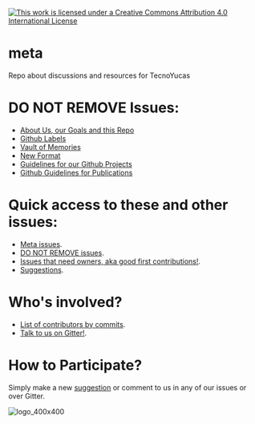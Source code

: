 [![This work is licensed under a Creative Commons Attribution 4.0 International License](https://i.creativecommons.org/l/by/4.0/80x15.png)](http://creativecommons.org/licenses/by/4.0/)

# meta
Repo about discussions and resources for TecnoYucas

# DO NOT REMOVE Issues:
- [About Us, our Goals and this Repo](https://github.com/tecnoyucas/meta/issues/1)
- [Github Labels](https://github.com/tecnoyucas/meta/issues/2)
- [Vault of Memories](https://github.com/tecnoyucas/meta/issues/3)
- [New Format](https://github.com/tecnoyucas/meta/issues/4)
- [Guidelines for our Github Projects](https://github.com/tecnoyucas/meta/issues/10)
- [Github Guidelines for Publications](https://github.com/tecnoyucas/meta/issues/17)

# Quick access to these and other issues:
- [Meta issues](https://github.com/tecnoyucas/meta/labels/meta).
- [DO NOT REMOVE issues](https://github.com/tecnoyucas/meta/labels/DO%20NOT%20REMOVE).
- [Issues that need owners, aka good first contributions!](https://github.com/tecnoyucas/meta/labels/needs%20owner).
- [Suggestions](https://github.com/tecnoyucas/meta/labels/suggestion).

# Who's involved?
- [List of contributors by commits](https://github.com/tecnoyucas/meta/graphs/contributors).
- [Talk to us on Gitter!](https://gitter.im/tecnoyucas).

# How to Participate?
Simply make a new [suggestion](https://github.com/tecnoyucas/meta/labels/suggestion) or comment to us in any of our issues or over Gitter.

![logo_400x400](https://user-images.githubusercontent.com/417016/36344515-8b373d1e-13e9-11e8-829d-d8fe76e3da75.png)
